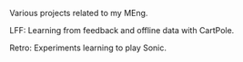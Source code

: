 Various projects related to my MEng.

LFF: Learning from feedback and offline data with CartPole.

Retro: Experiments learning to play Sonic.
